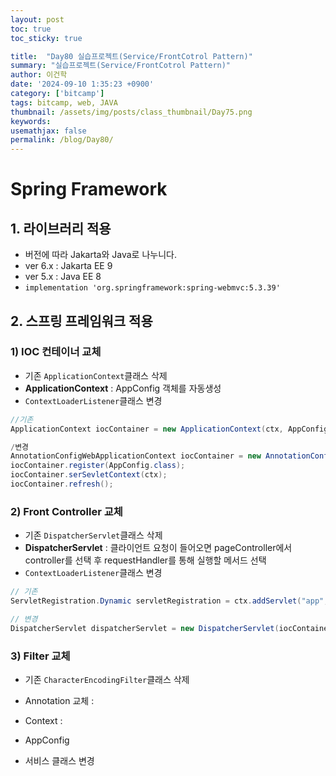 ```yaml
---
layout: post
toc: true
toc_sticky: true

title:  "Day80 실습프로젝트(Service/FrontCotrol Pattern)"
summary: "실습프로젝트(Service/FrontCotrol Pattern)"
author: 이건학
date: '2024-09-10 1:35:23 +0900'
category: ['bitcamp']
tags: bitcamp, web, JAVA
thumbnail: /assets/img/posts/class_thumbnail/Day75.png
keywords: 
usemathjax: false
permalink: /blog/Day80/
---
```


# Spring Framework
## 1. 라이브러리 적용
- 버전에 따라 Jakarta와 Java로 나누니다.
- ver 6.x : Jakarta EE 9  
- ver 5.x : Java EE 8 
- `implementation 'org.springframework:spring-webmvc:5.3.39'`

## 2. 스프링 프레임워크 적용
### 1) IOC 컨테이너 교체 
- 기존 `ApplicationContext`클래스 삭제
- **ApplicationContext** : AppConfig 객체를 자동생성
- `ContextLoaderListener`클래스 변경

```java
//기존
ApplicationContext iocContainer = new ApplicationContext(ctx, AppConfig.class);

/변경
AnnotationConfigWebApplicationContext iocContainer = new AnnotationConfigWebApplicationContext();
iocContainer.register(AppConfig.class);
iocContainer.serSevletContext(ctx);
iocContainer.refresh();
```

### 2) Front Controller 교체
- 기존 `DispatcherServlet`클래스 삭제
- **DispatcherServlet** : 클라이언트 요청이 들어오면 pageController에서 controller를 선택 후 requestHandler를 통해 실행할 메서드 선택
- `ContextLoaderListener`클래스 변경

```java
// 기존
ServletRegistration.Dynamic servletRegistration = ctx.addServlet("app", dispatcherServlet);

// 변경
DispatcherServlet dispatcherServlet = new DispatcherServlet(iocContainer);
```

### 3) Filter 교체
- 기존 `CharacterEncodingFilter`클래스 삭제





- Annotation 교체 :  
- Context : 

- AppConfig
- 서비스 클래스 변경

